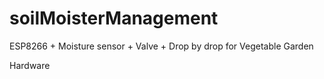 # soilMoisterManagement
ESP8266 + Moisture sensor + Valve + Drop by drop for Vegetable Garden

Hardware
